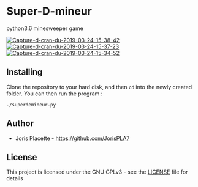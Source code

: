 # Super-D-mineur
python3.6 minesweeper game

<a href="https://imgbb.com/"><img src="https://i.ibb.co/WcHD0qK/Capture-d-cran-du-2019-03-24-15-38-42.png" alt="Capture-d-cran-du-2019-03-24-15-38-42" border="0"></a>
<a href="https://imgbb.com/"><img src="https://i.ibb.co/vksVGXq/Capture-d-cran-du-2019-03-24-15-37-23.png" alt="Capture-d-cran-du-2019-03-24-15-37-23" border="0"></a>
<a href="https://imgbb.com/"><img src="https://i.ibb.co/XXYZNtr/Capture-d-cran-du-2019-03-24-15-34-52.png" alt="Capture-d-cran-du-2019-03-24-15-34-52" border="0"></a>

## Installing

Clone the repository to your hard disk, and then `cd` into the newly created
folder.
You can then run the program :
```
./superdemineur.py
```

## Author

* Joris Placette - https://github.com/JorisPLA7

## License

This project is licensed under the GNU GPLv3 - see the [LICENSE](LICENSE) file
for details
